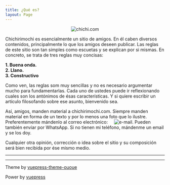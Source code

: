 ```yaml
---
title: ¿Qué es?
layout: Page
---
```

<div style="display: flex;justify-content: center;">
  <img src="/chichirimochi-banner-stroke.png" alt="chichi.com"></img>
</div>

Chichirimochi es esencialmente un sitio de amigos. En él caben diversos contenidos, principalmente lo que los amigos deseen publicar. Las reglas de este sitio son tan simples como escuetas y se explican por si mismas. En concreto, se trata de tres reglas muy concisas:

**1. Buena onda.<br/>
2. Llano.<br/>
3. Constructivo**<br/>

Como ven, las reglas som muy sencillas y no es necesario argumentar mucho para fundamentarlas. Cada uno de ustedes puede ir reflexionando cuales son los antónimos de ésas características. Y si quiere escribir un artículo filosofando sobre ese asunto, bienvenido sea.

Así, amigos, manden material a chichirimochi.com. Siempre manden material en forma de un texto y por lo menos una foto que lo ilustre. Preferentemente mándenlo al correo electrónico:&nbsp; &nbsp; &nbsp;![e-mail](/urudaro-at-gmail-com.png). Pueden también enviar por WhatsApp. Si no tienen mi teléfono, mándenme un email y se los doy.

Cualquier otra opinión, corrección o idea sobre el sitio y su composición será bien recibida por ése mismo medio.

---
---
Theme by [vuepress-theme-ououe](https://github.com/tolking/vuepress-theme-ououe)

Power by [vuepress](https://github.com/vuejs/vuepress)
